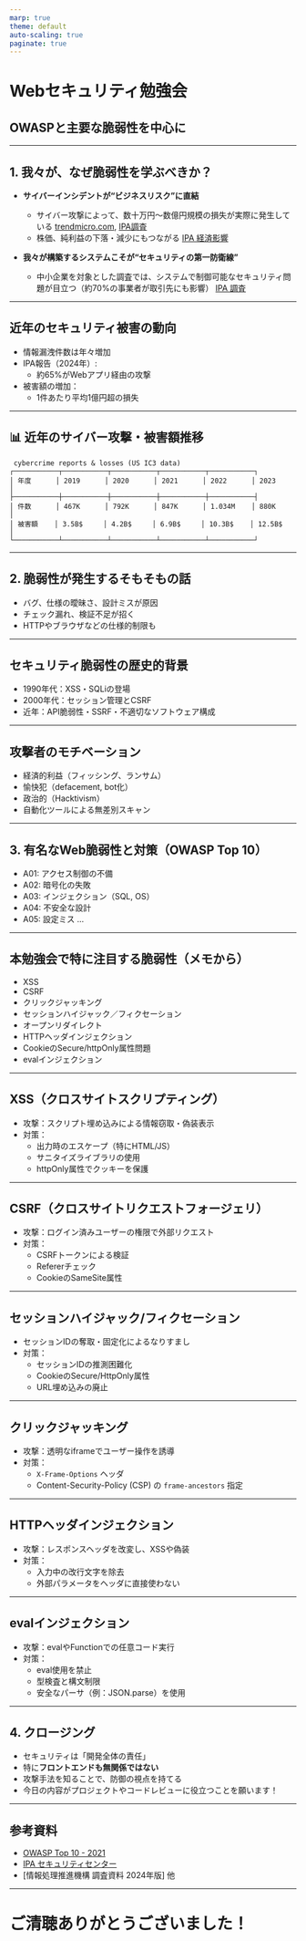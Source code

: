 ```yaml
---
marp: true
theme: default
auto-scaling: true
paginate: true
---
```


<!-- スライド 1 -->
# Webセキュリティ勉強会
## OWASPと主要な脆弱性を中心に

---

<!-- スライド 2 -->
## 1. 我々が、なぜ脆弱性を学ぶべきか？

- **サイバーインシデントが“ビジネスリスク”に直結**
  - サイバー攻撃によって、数十万円〜数億円規模の損失が実際に発生している
  [trendmicro.com](https://www.trendmicro.com/ja_jp/jp-security/24/h/breaking-securitynews-20240816-02.html?utm_source=chatgpt.com),  [IPA調査](https://www.ipa.go.jp/pressrelease/2024/press20250214.html?utm_source=chatgpt.com)
  - 株価、純利益の下落・減少にもつながる
  [IPA 経済影響](https://www.ipa.go.jp/security/economics/practice/practices/Practice101/?utm_source=chatgpt.com)

- **我々が構築するシステムこそが“セキュリティの第一防衛線”**
  - 中小企業を対象とした調査では、システムで制御可能なセキュリティ問題が目立つ（約70%の事業者が取引先にも影響）
  [IPA 調査](https://www.ipa.go.jp/pressrelease/2024/press20250214.html)

---

<!-- スライド 3 -->
## 近年のセキュリティ被害の動向

- 情報漏洩件数は年々増加
- IPA報告（2024年）:
  - 約65%がWebアプリ経由の攻撃
- 被害額の増加：
  - 1件あたり平均1億円超の損失

---

<!-- スライド ● -->
## 📊 近年のサイバー攻撃・被害額推移

```text
 cybercrime reports & losses (US IC3 data)
┌───────────┬───────────┬───────────┬───────────┬───────────┐
│ 年度      │ 2019      │ 2020      │ 2021      │ 2022      │ 2023      │
├───────────┼───────────┼───────────┼───────────┼───────────┤
│ 件数      │ 467K      │ 792K      │ 847K      │ 1.034M    │ 880K      │
│ 被害額    │ 3.5B$     │ 4.2B$     │ 6.9B$     │ 10.3B$    │ 12.5B$    │
└───────────┴───────────┴───────────┴───────────┴───────────┘
```

---

<!-- スライド 4 -->
## 2. 脆弱性が発生するそもそもの話

- バグ、仕様の曖昧さ、設計ミスが原因
- チェック漏れ、検証不足が招く
- HTTPやブラウザなどの仕様的制限も

---

<!-- スライド 5 -->
## セキュリティ脆弱性の歴史的背景

- 1990年代：XSS・SQLiの登場
- 2000年代：セッション管理とCSRF
- 近年：API脆弱性・SSRF・不適切なソフトウェア構成

---

<!-- スライド 6 -->
## 攻撃者のモチベーション

- 経済的利益（フィッシング、ランサム）
- 愉快犯（defacement, bot化）
- 政治的（Hacktivism）
- 自動化ツールによる無差別スキャン

---

<!-- スライド 7 -->
## 3. 有名なWeb脆弱性と対策（OWASP Top 10）

- A01: アクセス制御の不備
- A02: 暗号化の失敗
- A03: インジェクション（SQL, OS）
- A04: 不安全な設計
- A05: 設定ミス
...

---

<!-- スライド 8 -->
## 本勉強会で特に注目する脆弱性（メモから）

- XSS
- CSRF
- クリックジャッキング
- セッションハイジャック／フィクセーション
- オープンリダイレクト
- HTTPヘッダインジェクション
- CookieのSecure/httpOnly属性問題
- evalインジェクション

---

<!-- スライド 9 -->
## XSS（クロスサイトスクリプティング）

- 攻撃：スクリプト埋め込みによる情報窃取・偽装表示
- 対策：
  - 出力時のエスケープ（特にHTML/JS）
  - サニタイズライブラリの使用
  - httpOnly属性でクッキーを保護

---

<!-- スライド 10 -->
## CSRF（クロスサイトリクエストフォージェリ）

- 攻撃：ログイン済みユーザーの権限で外部リクエスト
- 対策：
  - CSRFトークンによる検証
  - Refererチェック
  - CookieのSameSite属性

---

<!-- スライド 11 -->
## セッションハイジャック/フィクセーション

- セッションIDの奪取・固定化によるなりすまし
- 対策：
  - セッションIDの推測困難化
  - CookieのSecure/HttpOnly属性
  - URL埋め込みの廃止

---

<!-- スライド 12 -->
## クリックジャッキング

- 攻撃：透明なiframeでユーザー操作を誘導
- 対策：
  - `X-Frame-Options` ヘッダ
  - Content-Security-Policy (CSP) の `frame-ancestors` 指定

---

<!-- スライド 13 -->
## HTTPヘッダインジェクション

- 攻撃：レスポンスヘッダを改変し、XSSや偽装
- 対策：
  - 入力中の改行文字を除去
  - 外部パラメータをヘッダに直接使わない

---

<!-- スライド 14 -->
## evalインジェクション

- 攻撃：evalやFunctionでの任意コード実行
- 対策：
  - eval使用を禁止
  - 型検査と構文制限
  - 安全なパーサ（例：JSON.parse）を使用

---

<!-- スライド 15 -->
## 4. クロージング

- セキュリティは「開発全体の責任」
- 特に**フロントエンドも無関係ではない**
- 攻撃手法を知ることで、防御の視点を持てる
- 今日の内容がプロジェクトやコードレビューに役立つことを願います！

---

<!-- スライド 16 -->
## 参考資料

- [OWASP Top 10 - 2021](https://owasp.org/www-project-top-ten/)
- [IPA セキュリティセンター](https://www.ipa.go.jp/security/)
- [情報処理推進機構 調査資料 2024年版] 他

---

<!-- スライド 17 -->
# ご清聴ありがとうございました！
